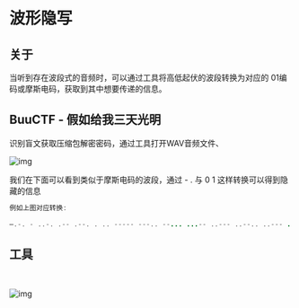 # 波形隐写

## 关于

当听到存在波段式的音频时，可以通过工具将高低起伏的波段转换为对应的 01编码或摩斯电码，获取到其中想要传递的信息。

## BuuCTF - 假如给我三天光明

识别盲文获取压缩包解密密码，通过工具打开WAV音频文件、

![img](https://security-1310978225.cos.ap-beijing.myqcloud.com/public/img/1667911247746-b98c6449-12b5-45a9-852e-6295f45d8032.png)

我们在下面可以看到类似于摩斯电码的波段，通过 - . 与 0 1 这样转换可以得到隐藏的信息

```java
例如上图对应转换:

—.-. - ..-. .-- .--. . .. ----- ---.. --... ...-- ..--- ..--.. ..--- ...-- -.. --..
```

 

## 工具

<a-alert type="success" message="" description="https://www.audacityteam.org/" showIcon>
</a-alert>
<br/>

![img](https://security-1310978225.cos.ap-beijing.myqcloud.com/public/img/1667911467851-d56d34d1-9499-4f1f-94ec-d022a762abc3.png)